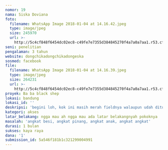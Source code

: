 ```yaml
---
nomor: 19
nama: Siska Doviana
foto:
  filename: WhatsApp Image 2018-01-04 at 14.16.42.jpeg
  type: image/jpeg
  size: 245970
  url: >-
    http://5c4cf848f6454dc02ec8-c49fe7e7355d384845270f4a7a0a7aa1.r53.cf2.rackcdn.com/cdd662ec-2eff-4a2b-b772-45e3adecc671/WhatsApp%20Image%202018-01-04%20at%2014.16.42.jpeg
seni: penelitian
pengalaman: 3 tahun
website: dongchikadongchikadongeska
sosmed: facebook
file:
  filename: WhatsApp Image 2018-01-04 at 14.16.39.jpeg
  type: image/jpeg
  size: 264231
  url: >-
    http://5c4cf848f6454dc02ec8-c49fe7e7355d384845270f4a7a0a7aa1.r53.cf2.rackcdn.com/cd2271f8-983d-4f78-8674-ca453a671799/WhatsApp%20Image%202018-01-04%20at%2014.16.39.jpeg
proyek: Ba ba black shep
lokasi: bandung
lokasi_id: ''
deskripsi: 'begini loh, kok ini masih merah fieldnya walaupun udah ditulis banyak'
kategori: akses
latar_belakang: ngga mau ah ngga mau ada latar belakangnyah pokoknya
masalah: 'angkat besi, angkat pinang, angkat anak, angkat angkat'
durasi: 1 bulan
sukses: kaya raya
dana: '1'
submission_id: 5a546f181b1c321299004991
---
```

